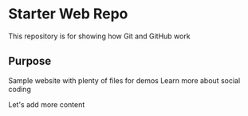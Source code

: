 # Starter Web Repo

This repository is for showing how Git and GitHub work

## Purpose

Sample website with plenty of files for demos
Learn more about social coding

Let's add more content

